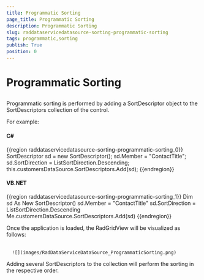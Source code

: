 ```yaml
---
title: Programmatic Sorting
page_title: Programmatic Sorting
description: Programmatic Sorting
slug: raddataservicedatasource-sorting-programmatic-sorting
tags: programmatic,sorting
publish: True
position: 0
---
```


# Programmatic Sorting



## 

Programmatic sorting is performed by adding a SortDescriptor object to the SortDescriptors collection of the control. 

For example: 

#### __C#__

{{region raddataservicedatasource-sorting-programmatic-sorting_0}}
	SortDescriptor sd = new SortDescriptor();
	sd.Member = "ContactTitle";
	sd.SortDirection = ListSortDirection.Descending;
	this.customersDataSource.SortDescriptors.Add(sd);
	{{endregion}}



#### __VB.NET__

{{region raddataservicedatasource-sorting-programmatic-sorting_1}}
	Dim sd As New SortDescriptor()
	sd.Member = "ContactTitle"
	sd.SortDirection = ListSortDirection.Descending
	Me.customersDataSource.SortDescriptors.Add(sd)
	{{endregion}}



Once the application is loaded, the RadGridView will be visualized as follows:




         
      ![](images/RadDataServiceDataSource_ProgrammaticSorting.png)



Adding several SortDescriptors to the collection will perform the sorting in the respective order.

